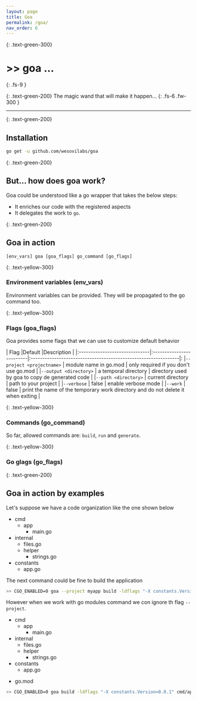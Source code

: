 ```yaml
---
layout: page
title: Goa
permalink: /goa/
nav_order: 6
---
```


{: .text-green-300}
# >> goa ...
{: .fs-9 }

{: .text-green-200}
The magic wand that will make it happen...
{: .fs-6 .fw-300 }

---

{: .text-green-200}
## Installation

```bash
go get -u github.com/wesovilabs/goa
```

{: .text-green-200}
## But... how does goa work?

Goa could be understood like a go wrapper that takes the below steps:
- It enriches our code with the registered aspects
- It delegates the work to `go`.

{: .text-green-200}
## Goa in action

`[env_vars] goa [goa_flags] go_command [go_flags]`

{: .text-yellow-300}
### Environment variables (env_vars)
Environment variables can be provided. They will be propagated to the go command too.


{: .text-yellow-300}
### Flags (goa_flags)
Goa provides some flags that we can use to customize default behavior 

|  Flag                         |Default                   |Description                                                     |
|:------------------------------|:-------------------------|:---------------------------------------------------------------|:
|`--project <projectname>`      | module name in go.mod    | only required if you don't use go.mod                          |
|`--output <directory>`         | a temporal directory     | directory used by goa to copy de generated code                |
|`--path <directory>`           | current directory        | path to your project                                           |
|`--verbose`                    | false                    | enable verbose mode                                       |
|`--work`                       | false                    | print the name of the temporary work directory and do not delete it when exiting |


{: .text-yellow-300}
### Commands (go_command)
So far, allowed commands are: `build`, `run` and `generate`.

{: .text-yellow-300}
### Go glags (go_flags)

{: .text-green-200}
## Goa in action by examples

Let's suppose we have a code organization like the one shown below

+ cmd
    + app
        - main.go
+ internal
    - files.go  
    + helper
        - strings.go
+ constants
    - app.go
    
The next command could be fine to build the application

```bash
>> CGO_ENABLED=0 goa --project myapp build -ldflags "-X constants.Version=0.0.1" cmd/app/main.go
```

However when we work with go modules command we con ignore th flag `--project`.

+ cmd
    + app
        - main.go
+ internal
    - files.go  
    + helper
        - strings.go
+ constants
    - app.go
- go.mod

```bash
>> CGO_ENABLED=0 goa build -ldflags "-X constants.Version=0.0.1" cmd/app/main.go
```
